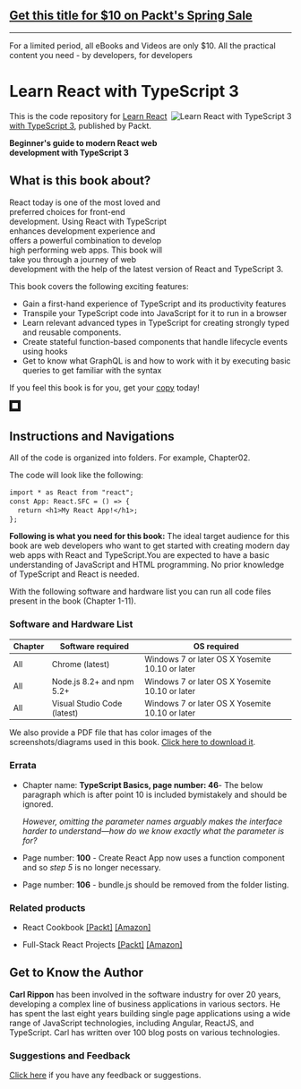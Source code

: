 ## [Get this title for $10 on Packt's Spring Sale](https://www.packt.com/B12091?utm_source=github&utm_medium=packt-github-repo&utm_campaign=spring_10_dollar_2022)
-----
For a limited period, all eBooks and Videos are only $10. All the practical content you need \- by developers, for developers

# Learn React with TypeScript 3

<a href="https://www.packtpub.com/web-development/learn-react-typescript-3?utm_source=9781789610253"><img src="https://www.packtpub.com/sites/default/files/9781789610253_cover.png" alt="Learn React with TypeScript 3" height="256px" align="right"></a>

This is the code repository for [Learn React with TypeScript 3](https://www.packtpub.com/web-development/learn-react-typescript-3), published by Packt.

**Beginner's guide to modern React web development with TypeScript 3**

## What is this book about?
React today is one of the most loved and preferred choices for front-end development. Using React with TypeScript enhances development experience and offers a powerful combination to develop high performing web apps. This book will take you through a journey of web development with the help of the latest version of React and TypeScript 3.

This book covers the following exciting features:
* Gain a first-hand experience of TypeScript and its productivity features 
* Transpile your TypeScript code into JavaScript for it to run in a browser 
* Learn relevant advanced types in TypeScript for creating strongly typed and reusable components.
* Create stateful function-based components that handle lifecycle events using hooks 
* Get to know what GraphQL is and how to work with it by executing basic queries to get familiar with the syntax


If you feel this book is for you, get your [copy](https://www.amazon.com/dp/1789610257) today!

<a href="https://www.packtpub.com/?utm_source=github&utm_medium=banner&utm_campaign=GitHubBanner"><img src="https://raw.githubusercontent.com/PacktPublishing/GitHub/master/GitHub.png" 
alt="https://www.packtpub.com/" border="5" /></a>

## Instructions and Navigations
All of the code is organized into folders. For example, Chapter02.

The code will look like the following:
```
import * as React from "react";
const App: React.SFC = () => {
  return <h1>My React App!</h1>;
};
```

**Following is what you need for this book:**
The ideal target audience for this book are web developers who want to get started with creating modern day web apps with React and TypeScript.You are expected to have a basic understanding of JavaScript and HTML programming. No prior knowledge of TypeScript and React is needed.

With the following software and hardware list you can run all code files present in the book (Chapter 1-11).
### Software and Hardware List
| Chapter | Software required | OS required |
| -------- | ------------------------------------ | ----------------------------------- |
| All | Chrome (latest) | Windows 7 or later OS X Yosemite 10.10 or later|
| All | Node.js 8.2+ and npm 5.2+ | Windows 7 or later OS X Yosemite 10.10 or later |
| All | Visual Studio Code (latest) | Windows 7 or later OS X Yosemite 10.10 or later |

We also provide a PDF file that has color images of the screenshots/diagrams used in this book. [Click here to download it](https://www.packtpub.com/sites/default/files/downloads/9781789610253_ColorImages.pdf).

### Errata
* Chapter name: **TypeScript Basics, page number: 46**- The below paragraph which is after point 10 is included bymistakely and should be ignored. 

   _However, omitting the parameter names arguably makes the interface harder to
    understand—how do we know exactly what the parameter is for?_
    
* Page number: **100** - Create React App now uses a function component and so _step 5_ is no longer necessary.
* Page number: **106** - bundle.js should be removed from the folder listing.

### Related products
* React Cookbook  [[Packt]](https://india.packtpub.com/in//web-development/react-cookbook?utm_source=github&utm_medium=repository&utm_campaign=) [[Amazon]](https://www.amazon.com/dp/1783980729)

* Full-Stack React Projects  [[Packt]](https://india.packtpub.com/in//web-development/full-stack-react-projects?utm_source=github&utm_medium=repository&utm_campaign=) [[Amazon]](https://www.amazon.com/dp/1788835530)

## Get to Know the Author
**Carl Rippon**
has been involved in the software industry for over 20 years, developing a complex line of business applications in various sectors. He has spent the last eight years building single page applications using a wide range of JavaScript technologies, including Angular, ReactJS, and TypeScript. Carl has written over 100 blog posts on various technologies.



### Suggestions and Feedback
[Click here](https://docs.google.com/forms/d/e/1FAIpQLSdy7dATC6QmEL81FIUuymZ0Wy9vH1jHkvpY57OiMeKGqib_Ow/viewform) if you have any feedback or suggestions.



